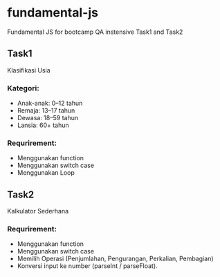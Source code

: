 # fundamental-js

Fundamental JS for bootcamp QA instensive Task1 and Task2

## Task1

Klasifikasi Usia

### Kategori:

- Anak-anak: 0–12 tahun
- Remaja: 13–17 tahun
- Dewasa: 18–59 tahun
- Lansia: 60+ tahun

### Requrirement:

- Menggunakan function
- Menggunakan switch case
- Menggunakan Loop

## Task2

Kalkulator Sederhana

### Requrirement:

- Menggunakan function
- Menggunakan switch case
- Memilih Operasi (Penjumlahan, Pengurangan, Perkalian, Pembagian)
- Konversi input ke number (parseInt / parseFloat).
